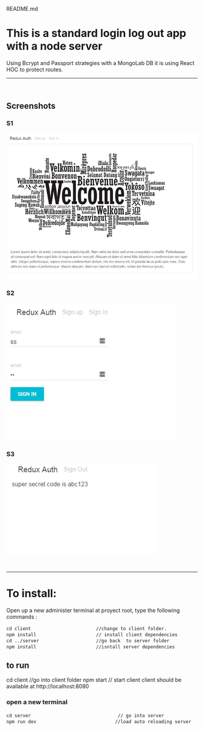 README.md


# This is a standard login log out app with a node server
Using Bcrypt and Passport strategies with a MongoLab DB
it is using React HOC to protect routes.

<hr>
<br>


## Screenshots
### S1
![screenshot 1](./redux-auth1.JPG?raw=true)
### S2
![screenshot 1](./redux-auth2.JPG?raw=true)
### S3
![screenshot 1](./redux-auth3.JPG?raw=true)

<br>
<hr>

# To install:
Open up a new administer terminal at proyect root, type the following commands  :

    cd client                        //change to client folder.
    npm install                      // install client dependencies
    cd ../server                     //go back  to server folder
    npm install                      //isntall server dependencies

## to run

  cd client                          //go into client folder
  npm start                          // start client
  client should be available at  http://localhost:8080

 ### open a new terminal
    cd server                                // go into server
    npm run dev                             //load auto reloading server
